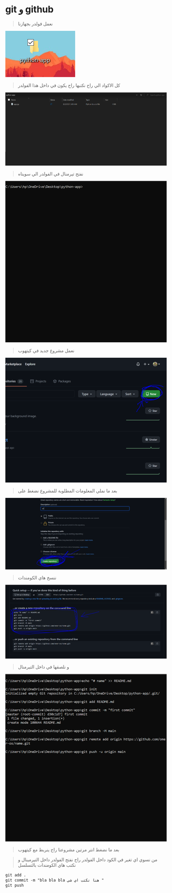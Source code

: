 # git و github




> نعمل فولدر بجهازنا 

![folder](https://github.com/omer-os/my-notes/blob/master/images/folder.PNG)




> كل الاكواد الي راح نكتبها راح يكون في داخل هذا الفولدر

![app](https://github.com/omer-os/my-notes/blob/master/images/app.PNG)




> نفتح تيرمنال في الفولدر الي سويناه

![cap](https://github.com/omer-os/my-notes/blob/master/images/Cap.PNG)




> نعمل مشروع جديد في كيتهوب

![new repo](images/githubnewrepo.png)




> بعد ما نملي المعلومات المطلوبة للمشروع نضغط على 

![create](images/create.png)




> ننسخ هاي الكومندات

![commands](https://github.com/omer-os/my-notes/blob/master/images/commands.PNG)




> و نلصقها في داخل التيرمنال

![l1](https://github.com/omer-os/my-notes/blob/master/images/l1.PNG)




> بعد ما نضغط انتر مرتين مشروعنا راح ينربط مع كيتهوب





> من نسوي اي تغير في الكود داخل الفولدر راح نفتح الفولدر داخل التيرمينال و نكتب هاي الكومندات بالتسلسل

```
git add .
git commit -m "bla bla bla هنا نكتب اي شي "
git push 
```
